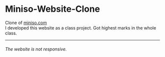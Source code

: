# Miniso-Website-Clone

Clone of [miniso.com](https://miniso.com/) <br>
I developed this website as a class project. Got highest marks in the whole class. <br>

---

###### *The website is not responsive.*

